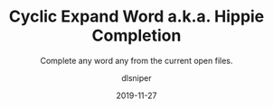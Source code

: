 ---
type: tip
date: 2019-11-27
title: Cyclic Expand Word a.k.a. Hippie Completion
technologies: [go]
topics: [completion editing]
author: dlsniper
subtitle: Complete any word any from the current open files.
seealso:
  - title: Use quick pop-ups
    href: 'https://www.jetbrains.com/help/go/basic-editing-procedures.html#quick_popups'
thumbnail: ./thumbnail.png
cardThumbnail: ./card.png
shortVideo:
  poster: ./poster_short.png
  url: https://youtu.be/1gBWO6Y-Kso
leadin: |
    **Cyclic Expand Word** helps you complete any word any from the current
    open files
    
    It’s a type of code completion that analyzes your code in the visible scope,
    helps you to complete any word from any of the currently opened files,
    and provides you with suggestions from the current context,
    which can save you plenty of time when, for example,
    you are working on boilerplate code.
    
    How to use:
    
    Press _⌥/_ on macOS or _Alt+/_ on Windows/Linux to search for matching words before the caret or choose _Code | Completion | Cyclic Expand Word_.
    
    Press _⌥⇧/_ on macOS or _Shift+Alt+/_ on Windows/Linux for searching words after the caret or choose _Code | Completion | Cyclic Expand Word (Backward)_.
    
    Pro tip: hold the _Alt_ key down and keep pressing / until you get to the word you need.

---